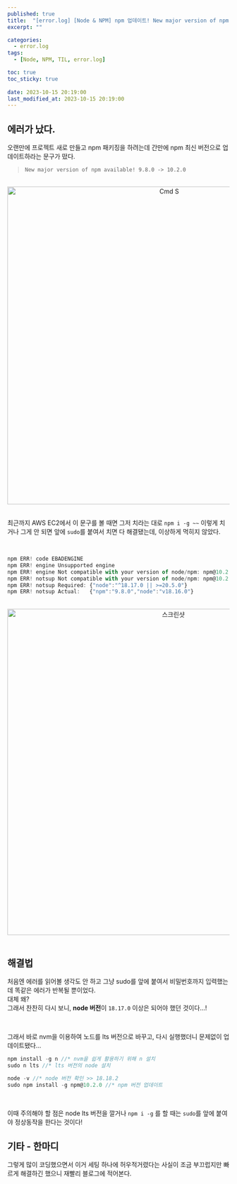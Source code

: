 ```yaml
---
published: true
title:  "[error.log] [Node & NPM] npm 업데이트! New major version of npm available!"  
excerpt: ""

categories:
  - error.log
tags:
  - [Node, NPM, TIL, error.log]

toc: true
toc_sticky: true
 
date: 2023-10-15 20:19:00
last_modified_at: 2023-10-15 20:19:00
---
```


## 에러가 났다.  
오랜만에 프로젝트 새로 만들고 npm 패키징을 하려는데 간만에 npm 최신 버전으로 업데이트하라는 문구가 떴다.  

> `New major version of npm available! 9.8.0 -> 10.2.0`  

<br>

<center><img width="718" alt="Cmd S" src="https://github.com/MiaLee-luvcat/hello-nestjs/assets/87490361/902a1276-b1bf-44b3-928d-380053fee64f"></center>

<br>

최근까지 AWS EC2에서 이 문구를 볼 때면 그저 치라는 대로 `npm i -g ~~` 이렇게 치거나 그게 안 되면 앞에 `sudo`를 붙여서 치면 다 해결됐는데, 이상하게 먹히지 않았다.  

<br>

```js
npm ERR! code EBADENGINE
npm ERR! engine Unsupported engine
npm ERR! engine Not compatible with your version of node/npm: npm@10.2.0
npm ERR! notsup Not compatible with your version of node/npm: npm@10.2.0
npm ERR! notsup Required: {"node":"^18.17.0 || >=20.5.0"}
npm ERR! notsup Actual:   {"npm":"9.8.0","node":"v18.16.0"}
```  
<br>

<center><img width="737" alt="스크린샷" src="https://github.com/MiaLee-luvcat/hello-nestjs/assets/87490361/bf0122aa-4fcd-41c2-8cf1-f315046c9c43"></center>


<br>

## 해결법  

처음엔 에러를 읽어볼 생각도 안 하고 그냥 sudo를 앞에 붙여서 비밀번호까지 입력했는데 똑같은 에러가 반복될 뿐이었다.  
대체 왜?  
그래서 찬찬히 다시 보니, **node 버전**이 `18.17.0` 이상은 되어야 했던 것이다...!  

<br>

그래서 바로 nvm을 이용하여 노드를 lts 버전으로 바꾸고, 다시 실행했더니 문제없이 업데이트됐다...  

```js
npm install -g n //* nvm을 쉽게 활용하기 위해 n 설치
sudo n lts //* lts 버전의 node 설치

node -v //* node 버전 확인 >> 18.18.2
sudo npm install -g npm@10.2.0 //* npm 버전 업데이트
```

<br>

이때 주의해야 할 점은 node lts 버전을 깔거나 `npm i -g` 를 할 때는 `sudo`를 앞에 붙여야 정상동작을 한다는 것이다!  


## 기타 - 한마디  
그렇게 많이 코딩했으면서 이거 세팅 하나에 허우적거렸다는 사실이 조금 부끄럽지만 빠르게 해결하긴 했으니 재빨리 블로그에 적어본다.  

<br>
<br>